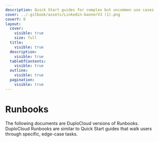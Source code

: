 ```yaml
---
description: Quick Start guides for complex but uncommon use cases
cover: ../.gitbook/assets/Linkedin-bannerV3 (1).png
coverY: 0
layout:
  cover:
    visible: true
    size: full
  title:
    visible: true
  description:
    visible: true
  tableOfContents:
    visible: true
  outline:
    visible: true
  pagination:
    visible: true
---
```


# Runbooks

The following documents are DuploCloud versions of Runbooks. DuploCloud Runbooks are similar to Quick Start guides that walk users through specific, edge-case tasks.&#x20;
